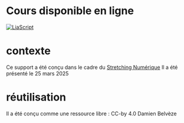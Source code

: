 # Cours disponible en ligne

[![LiaScript](https://raw.githubusercontent.com/LiaScript/LiaScript/master/badges/course.svg)](https://liascript.github.io/course/?https://raw.githubusercontent.com/damienbelveze/Liascript/main/Liascript.md#1)

# contexte

Ce support a été conçu dans le cadre du [Stretching Numérique](https://stretchingnumerique.fr)
Il a été présenté le 25 mars 2025

# réutilisation

Il a été conçu comme une ressource libre : CC-by 4.0 Damien Belvèze

